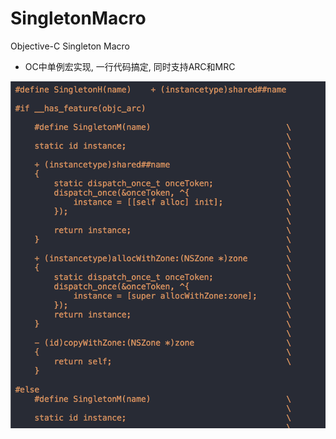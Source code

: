 # SingletonMacro
Objective-C Singleton Macro

* OC中单例宏实现, 一行代码搞定, 同时支持ARC和MRC

 ![image](https://github.com/312837310/SingletonMacro/blob/master/SingletonMacro/screenshots/macro.png)
